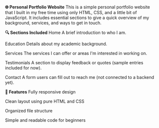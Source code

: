 **🌐 Personal Portfolio Website**
This is a simple personal portfolio website that I built in my free time using only HTML, CSS, and a little bit of JavaScript. It includes essential sections to give a quick overview of my background, services, and ways to get in touch.

**🔍 Sections Included**
Home
A brief introduction to who I am.

Education
Details about my academic background.

Services
The services I can offer or areas I'm interested in working on.

Testimonials
A section to display feedback or quotes (sample entries included for now).

Contact
A form users can fill out to reach me (not connected to a backend yet).

**🚀 Features**
Fully responsive design

Clean layout using pure HTML and CSS

Organized file structure

Simple and readable code for beginners
